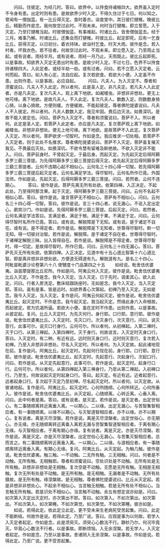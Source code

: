 <!-- { "loadSidebar": true } -->
　　问曰。住彼定。为经几时。答曰。欲界中。以抟食持诸根四大。欲界虽入定时不令身有患。出定时则有患。是故欲界少时入定。不得久住过于七日。何以知之。曾闻有一僧伽蓝。有一比丘得灭定。食时着衣。诣食堂中。其日彼打揵椎。晚彼比丘。精勤而作是念。我何故空过此时。不观未来。何时当打揵椎。即立誓愿。入于灭定。乃至打揵椎当起。时彼僧伽蓝。有事难起。时诸比丘。皆舍僧伽蓝去。经于三月。难事乃解。时诸比丘。还集会而打揵椎。时彼比丘。起定即死。后有一乞食比丘。获得灭定。以日初分。着衣持钵。欲诣村乞食。时天大雨。彼作是念。若入村者。坏我衣色。若不往者。何故空过此时。不观未来。即立愿入定。乃至雨止当起。或有说者。雨经半月。或有说者。雨经一月乃止。天雨既止。彼比丘起即死。以是事故。知欲界入灭定无患出时有患。是故少时入定。不过七日。色界不以抟食持诸根四大。入此定者。或经半劫一劫。或有过者。问曰。若不立愿入灭定者。云何而起。答曰。如入有心定。法自应起。复次若欲食。若欲大小便。入定虽不作患。出则作患。以是事故。必应自起。
　　问曰。凡夫人。为入灭定不。尊者和须蜜说曰。凡夫人不入此定。所以者何。此是圣人定。非凡夫定。若凡夫人入此定者。亦是凡夫定。复次凡夫人。观上离下地欲。如阇楼虫。非想非非想处。更无上地可缘。离下地欲。是故凡夫人。不入此定。复次凡夫人。数数入定。则数数身猗心猗。以身心猗故。方便则缓。方便缓故。不能起彼定。尊者佛陀提婆说曰。凡夫人不入彼定。所以者何。凡夫人数数入定。我见牢固。畏后边灭法。如畏深坑。是故不能入彼定也。问曰。菩萨为入灭定不。尊者和须蜜说曰。菩萨不入。所以者何。此定是圣人定。若菩萨入此定者。亦应是凡夫定。复次菩萨观上离下地欲。如阇楼虫。非想非非想处。便无上地可缘。离下地欲。是故菩萨不入此定。复次菩萨入灭定。所以者何。菩萨欲求一切智时。作如是念。我应推求一切处相。若菩萨不入灭定者。则于此处不名推求。尊者佛陀提婆说曰。菩萨不入灭定。菩萨虽复摧灭我见。不畏最后灭处。如畏深坑。不欲令慧有留难及断绝故。不欲入灭定非不能入。问曰。菩萨前身时。不曾起灭定。于最后身。而起灭定。为先起灭定后得阿耨多罗三藐三菩提。为先得阿耨多罗三藐三菩提后得灭定。若先起灭定后得阿耨多罗三藐三菩提者。云何不违期心起不相似心。云何名三十四心得一切智。若先得阿耨多罗三藐三菩提后起灭定者。云何名满足学法。得尽智时。云何名所作已竟。外国法师。作如是说。先起灭定。后得阿耨多罗三藐三菩提。问曰。若然者。云何不违期心。
　　答曰。彼作是说。菩萨先离无所有处欲。依第四禅。入正决定。不起此处。乃至得阿那含果。起于灭定。得阿耨多罗三藐三菩提。问曰。云何不名起不相似心耶。答曰。彼作是说。谁言菩萨无不相似心。菩萨有不相似心。问曰。云何名三十四心得一切智。答曰。彼作是说。言三十四心者。说无漏心。不说入定出定心。罽宾沙门。作如是说。先得阿耨多罗三藐三菩提。后起灭定。问曰。若然者。云何名满足学法答曰。言满足者。满足于根。满足于果。不满足于定。问曰。云何得尽智时名所作已竟。答曰。或有说。解脱障是下无知。或有说。是于诸定不自在。或有说。是不得定者。若作是说。解脱障是下无知者。世尊得尽智时。断一切无知。得一切彼对治智。若作是说。解脱障。是于诸定不自在者。世尊得尽智时。于诸禅定解脱三昧。出入皆得自在。若作是说。解脱障是不得定者。世尊得尽智时。得一切定。是故得尽智时。所作已竟。问曰。云何名三十四无漏心。答曰。菩萨先灭无所有处欲。依第四禅。入正决定。见道中有十五心道比智第十六心道比智。即是离非想非非想处欲。方便道无碍道有九。解脱道有九。是名三十四心。
阿毗昙毗婆沙论卷第六十八
使犍度十门品第四之十五
　　如经说。毗舍佉优婆夷。诣昙摩提那比丘尼所。作如是问。阿夷云何入灭定。彼作是说。毗舍佉优婆夷比丘入灭定。不作是念。我今入灭定。当入灭定。已于先时。调柔其心。欲入此定。问曰。行者入房洗足。敷床结跏趺座时。无如是念。我今入灭定。当入灭定耶。答曰。虽有是事。皆是远时。如欲界善心次第起。初禅乃至入灭定。无如是念。我今入灭定。当入灭定。复作是问。阿夷云何起灭定。彼作是说。毗舍佉优婆夷比丘。起灭定时。不作是念。我今起灭定。我当起灭定。然缘此身六入命根故。而起彼定。若为饥渴所逼。若欲大小便。虽在定时不作患。出则作患。以是事故。从彼定起。复问。比丘入灭定时。为先灭何行。身行耶。口行耶。意行耶。彼作是说。毗舍佉优婆夷比丘。入灭定时。先灭口行。次灭身行。次灭意行。问曰。说灭意行。此事可尔。说灭口行身行。云何可尔。所以者何。从初禅起。入第二禅时。灭于口行。从第三禅起。入第四禅时。灭于身行。何故说言。入灭定时灭身口行。答曰。入灭定时。有二种。有近有远。远时则灭身口行。近时则灭意行。复次若入初禅。乃至入非想非非想处。尽名入灭定时。所以者何。为入灭定故。起此诸地现在前。复作是问。阿夷比丘。起灭定时。先起何行现在前。身行耶。口行耶。意行耶。彼作是说。毗舍佉优婆夷比丘。起灭定时。先起意行。次起身行。次起口行。问曰。若作是说。从灭定先起意行。此事可尔。若作是说。起灭定时。起身行口行。云何可尔。所以者何。从第四禅起入第三禅身行。乃至从第二禅起。入初禅口行。乃至生。何故说起灭定时起身口行。答曰。起灭定。有近有远。近者起意行。远者起身口行。复次起于灭定乃至初禅。尽名起灭定时。所以者何。以灭定故。从彼诸地起。复作是问。阿夷比丘。起灭定时。心何所随顺。心何所转近。心何所垂入。彼作是说。毗舍佉优婆夷比丘。从灭定起。心随顺离。心转近离。心垂入离。问曰。此中何者是离。答曰。或有说者。是灭定。若作是说。是灭定者。出定世俗心。有二事随顺离转近离垂入离。一以期心。二以缘。出定无漏心。与苦智集智相应者。有一事随顺离。以缘不以期心。与灭智道智相应者。亦不以缘。亦不以期心。复有说者。离是灭尽涅槃。若作是说。离是灭尽涅槃者。出定世俗心。亦无期心。亦无缘。亦无随顺离转近离垂入离若无漏与苦智集智道智相应者。于离有期心无缘。与灭智相应者。于离有期心亦缘。复有说者。离是灭定。亦是灭尽涅槃。若作是说。离是灭定。亦是灭尽涅槃者。出定世俗心无漏心。与苦集灭智相应者。总而言之。有二事随顺离转近离垂入离。一以期心。二以缘。与道相应者。有一事随顺离转近离垂入离。有期心无缘。复问。阿夷比丘。从灭定起。为触几触。彼作是说。毗舍佉优婆夷。触三触。一不动触。二无所有触。三无相触。问曰。何者是不动触。无所有触。无相触耶。尊者和须蜜说曰。空处识处是不动触。无所有处是无所有触。非想非非想处是无相触。复次空是不动触。无愿是无所有触。无相是无相触。复次无所有处是不动触。是无所有触。是无相触。无漏者是不动触。无所有处摄故。是无所有触。缘涅槃故。是无相触。尊者佛陀提婆说曰。比丘从灭定起。若是非想非非想处心。不起余不相似心。当言触无相触。若是无所有处不相似心。当言触无所有触。若是识处不相似心。当言触不动触。余五有想定说亦如是。问曰。如次第入灭定出灭定时。亦次第出不耶。答曰。如次第入。不如次第出。如次第出。不如次第入。如次第睡。不如次第觉。如次第觉。不如次第睡。彼亦如是。
　　如说。若得此定。依此定立此定。更不受未来生老病死受苦起集。问曰。此定不能断结。何故作是说。若得此定。乃至广说。答曰。应观是事为以何故。若学人入灭定者起定。作如是念。此是须臾灭。须臾心心数法不行。静妙乃尔。何况毕竟灭。毕竟心心数法不行者。以是事故。即断烦恼。入无余涅槃。若无学人。入灭定者起定。作如是念。乃至以是事故。舍诸阴入无余涅槃。以是事故。作如是说。若得此定。乃至广说。更不受苦起集。
